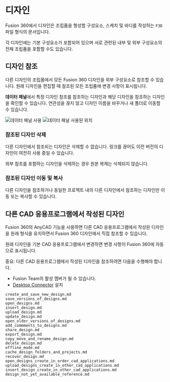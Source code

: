 디자인
===

Fusion 360에서 디자인은 조립품을 형성할 구성요소, 스케치 및 바디를 작성하는 `F3D` 파일 형식의 문서입니다.

각 디자인에는 기본 구성요소가 포함되어 있으며 서로 관련된 내부 및 외부 구성요소의 전체 조립품을 포함할 수도 있습니다.

디자인 참조
------

다른 디자인의 조립품에서 모든 Fusion 360 디자인을 외부 구성요소로 참조할 수 있습니다. 원래 디자인을 편집할 때 참조된 모든 조립품에 변경 사항이 표시됩니다.

**데이터 패널**에서 특정 디자인 참조를 참조하는 디자인과 해당 디자인을 참조하는 디자인을 확인할 수 있습니다. 연관성을 끊지 않고 디자인 이름을 바꾸거나 새 폴더로 이동할 수 있습니다.

![데이터 패널 사용](https://help.autodesk.com/cloudhelp/KOR/Fusion-Assemble/images/dialog/dp-uses.png) ![데이터 패널 사용된 위치](https://help.autodesk.com/cloudhelp/KOR/Fusion-Assemble/images/dialog/dp-used-in.png)

### 참조된 디자인 삭제

다른 디자인에서 참조되는 디자인은 삭제할 수 없습니다. 링크를 끊어도 이전 버전의 디자인이 여전히 사용 중일 수 있습니다.

외부 참조를 포함하는 디자인을 삭제하는 경우 원본 복제는 삭제되지 않습니다.

### 참조된 디자인 이동 및 복사

다른 디자인을 참조하거나 동일한 프로젝트 내의 다른 디자인에서 참조하는 디자인만 이동 또는 복사할 수 있습니다.

다른 CAD 응용프로그램에서 작성된 디자인
-----------------------

Fusion 360의 AnyCAD 기능을 사용하면 다른 CAD 응용프로그램에서 작성된 디자인을 원래 형식을 유지하면서 Fusion 360 디자인에서 직접 참조할 수 있습니다.

원래 디자인을 기본 CAD 응용프로그램에서 변경하면 변경 사항이 Fusion 360에 자동으로 표시됩니다.

중요: 다른 CAD 응용프로그램에서 작성된 디자인을 참조하려면 다음을 수행해야 합니다.

*   Fusion Team의 활성 멤버가 될 수 있습니다.
*   [Desktop Connector](https://help.autodesk.com/view/NINVFUS/KOR/?guid=GUID-847CE3FC-B26F-46B8-895E-5D825F4BD540) 설치

```{toctree}
create_and_save_new_design.md
save_versions_of_designs.md
open_designs.md
insert_design.md
upload_design.md
update_design.md
open_older_versions_of_designs.md
add_commments_to_designs.md
share_design.md
export_design.md
copy_move_and_rename_design.md
delete_design.md
offline_mode.md
cache_design_folders_and_projects.md
recover_design.md
open_designs_create_in_order_cad_applications.md
upload_designs_create_in_other_cad_applications.md
insert_design_create_in_other_cad_applications.md
design_not_yet_available_reference.md
```